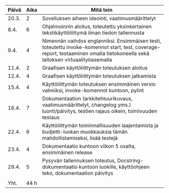 | Päivä  | Aika | Mitä tein |
| ------ | ---- | --------- |
| 20.3.  |  2   | Sovelluksen aiheen ideointi, vaatimusmäärittelyt |
| 8.4.   |  6   | Ohjelmoinnin aloitus, toteutettu yksinkertainen tekstikäyttöliittymä ilman tiedon tallennusta |
| 9.4.   |  4   | Nimennän vaihdos englanniksi. Ensimmäisen testi, toteutettu invoke-komennot start, test, coverage-report, testaaminen omalla tietokoneella sekä laitoksen virtuaalityöasemalla |
| 11.4.  |  2   | Graafisen käyttöliittymän toteutuksen aloitus |
| 12.4.  |  4   | Graafisen käyttöliittymän toteutuksen jatkamista |
| 15.4.  |  4   | Käyttöliittymän toteutuksen ensimmäinen versio valmiiksi, invoke-komennot kuntoon, pylint |
| 16.4.  |  7   | Dokumentaation (arkkitehtuurikuvaus, vaatimusmäärittelyt, changelog yms.) luonti/päivitys, testien rajaus oikein, toimivuuden testaus |
| 22.4.  |  6   | Käyttöliittymän toiminnallisuuden laajentamista ja budjetti-luokan muokkauksia tämän mahdollistamiseksi, lisää testejä |
| 23.4.  |  4   | Dokumentaatio kuntoon viikon 5 osalta, ensimmäinen release |
| 29.4.  |  5   | Pysyvän tallennuksen toteutus, Docstring-dokumentaatio kuntoon luokille, käyttöohjeen teko, dokumentaation päivitys |
|        |      |   |
| Yht.   |  44 h |   |





